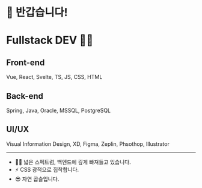 <!--
**NINE-J/NINE-J** is a ✨ _special_ ✨ repository because its `README.md` (this file) appears on your GitHub profile.

Here are some ideas to get you started:

- 🔭 I’m currently working on ...
- 🌱 I’m currently learning ...
- 👯 I’m looking to collaborate on ...
- 🤔 I’m looking for help with ...
- 💬 Ask me about ...
- 📫 How to reach me: ...
- 😄 Pronouns: ...
- ⚡ Fun fact: ...
-->
# 👋 반갑습니다!

# Fullstack DEV 🧑‍💻
## Front-end
Vue, React, Svelte, TS, JS, CSS, HTML

## Back-end
Spring, Java, Oracle, MSSQL, PostgreSQL

## UI/UX
Visual Information Design,
XD, Figma, Zeplin, Phsothop, Illustrator

---

- 🧑‍💻 넓은 스펙트럼, 백엔드에 깊게 빠져들고 있습니다.
- ⚡ CSS 광적으로 집착합니다.
- 😎 자연 곱슬입니다.

